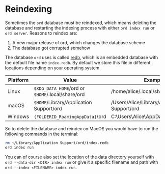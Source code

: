 Reindexing
==========

Sometimes the `ord` database must be reindexed, which means deleting the
database and restarting the indexing process with either `ord index run` or
`ord server`. Reasons to reindex are:

1. A new major release of ord, which changes the database scheme
2. The database got corrupted somehow

The database `ord` uses is called [redb](https://github.com/cberner/redb),
which is an embedded database with the default file name `index.redb`. By
default we store this file in different locations depending on your operating
system.

|Platform | Value                                            | Example                                      |
| ------- | ------------------------------------------------ | -------------------------------------------- |
| Linux   | `$XDG_DATA_HOME`/ord or `$HOME`/.local/share/ord | /home/alice/.local/share/ord                 |
| macOS   | `$HOME`/Library/Application Support/ord          | /Users/Alice/Library/Application Support/ord |
| Windows | `{FOLDERID_RoamingAppData}`\ord                  | C:\Users\Alice\AppData\Roaming\ord           |

So to delete the database and reindex on MacOS you would have to run the following
commands in the terminal:

```bash
rm ~/Library/Application Support/ord/index.redb
ord index run
```

You can of course also set the location of the data directory yourself with `ord
--data-dir <DIR> index run` or give it a specific filename and path with `ord
--index <FILENAME> index run`.

